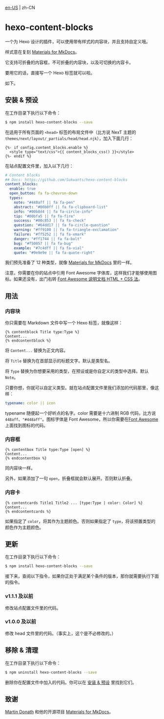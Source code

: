 [en-US](../README.md) | zh-CN

# hexo-content-blocks

一个为 Hexo 设计的插件，可以使用带有样式的内容块，并且支持自定义哦。

样式意在复刻 [Materials for MkDocs](https://github.com/squidfunk/mkdocs-material)。

它支持可折叠的内容框，不可折叠的内容块，以及可切换的内容卡。

要用它的话，直接写一个 Hexo 标签就可以啦。

如下。

<!--Needs-Fill-->

## 安装 & 预设

在工作目录下执行以下命令：

```sh
$ npm install hexo-content-blocks --save
```

在适用于所有页面的 `<head>` 标签的布局文件中（比方说 NexT 主题的  `themes/next/layout/_partials/head/head.njk`），加入下面几行：

```njk
{%- if config.content_blocks.enable %}
  <style type="text/css">{{ content_blocks_css() }}</style>
{%- endif %}
```

在站点配置文件里，加入以下几行：

```yml
# Content blocks
## Docs: https://github.com/Sukwants/hexo-content-blocks
content_blocks:
  enable: true
  open_button: fa fa-chevron-down
  types:
    note: "#448aff || fa fa-pen"
    abstract: "#00b0ff || fa fa-clipboard-list"
    info: "#00b8d4 || fa fa-circle-info"
    tip: "#00bfa5 || fa fa-fire"
    success: "#00c853 || fa fa-check"
    question: "#64dd17 || fa fa-circle-question"
    warning: "#ff9100 || fa fa-triangle-exclamation"
    failure: "#ff5252 || fa fa-xmark"
    danger: "#ff1744 || fa fa-bolt"
    bug: "#f50057 || fa fa-bug"
    example: "#7c4dff || fa fa-vial"
    quote: "#9e9e9e || fa fa-quote-right"
```

我们预先准备了 12 种类型，就像 [Materials for MkDocs](https://github.com/squidfunk/mkdocs-material) 里的一样。

注意，你需要在你的站点中引用 Font Awesome 字体库，这样我们才能够使用图标。如果还没有，出门右转 [Font Awesome 说明文档 HTML + CSS 法](https://fontawesome.com/v6/docs/web/setup/host-yourself/webfonts)。

## 用法

### 内容块

你只需要在 Markdown 文件中写一个 Hexo 标签，就像这样：

```njk
{% contentblock Title type:Type %}
Content...
{% endcontentblock %}
```

将 `Content...` 替换为正文内容。

将 `Title` 替换为在首部显示的标题文字。默认是类型名。

将 `Type` 替换为你想要采用的类型，在预设或是你自定义的类型中选择。默认 `Note`。

只要你想，你就可以自定义类型。就在站点配置文件里我们添加的代码那里，像这样：

```yml
typename: color || icon
```

typename 随便起一个好听点的名字。color 需要是十六进制 RGB 代码，比方说 `448aff`、`"#448aff"`。图标字体是 Font Awesome，所以你需要在[Font Awesome](https://fontawesome.com/icons) 上面找到图标的代码。

### 内容框

```njk
{% contentbox Title type:Type [open] %}
Content...
{% endcontentbox %}
```

同内容块一样。

另外，如果添加了一句 `open`，折叠框就会默认展开。否则默认折叠。

### 内容卡

```njk
{% contentcards Title1 Title2 ... [type:Type | color: Color] %}
Content...
{% endcontentcards %}
```

如果指定了 `color`，将其作为主题颜色。否则如果指定了 `type`，将该预置类型的颜色作为主题颜色。

## 更新

在工作目录下执行以下命令：

```sh
$ npm install hexo-content-blocks --save
```

接下来，查阅以下指令，如果你正处于满足某个条件的版本，那你就需要执行下面的指令。

### v1.1.1 及以前

修改站点配置文件里的代码。

### v1.0.0 及以前

修改 head 文件里的代码。（事实上，这个是不必修改的。）

## 移除 & 清理

在工作目录下执行以下命令：

```sh
$ npm uninstall hexo-content-blocks --save
```

删除你在配置文件中加入的代码。你可以在 [安装 & 预设](#安装--预设) 里找到它们。

## 致谢

[Martin Donath](https://github.com/squidfunk) 和他的开源项目 [Materials for MkDocs](https://github.com/squidfunk/mkdocs-material)。